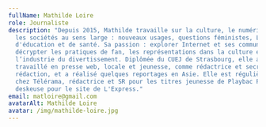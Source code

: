 ```yaml
---
fullName: Mathilde Loire
role: Journaliste
description: "Depuis 2015, Mathilde travaille sur la culture, le numérique et
  les sociétés au sens large : nouveaux usages, questions féministes, LGBTQI+,
  d'éducation et de santé. Sa passion : explorer Internet et ses communautés, et
  décrypter les pratiques de fan, les représentations dans la culture et
  l’industrie du divertissement. Diplômée du CUEJ de Strasbourg, elle a
  travaillé en presse web, locale et jeunesse, comme rédactrice et secrétaire de
  rédaction, et a réalisé quelques reportages en Asie. Elle est régulièrement SR
  chez Télérama, rédactrice et SR pour les titres jeunesse de Playbac Presse et
  deskeuse pour le site de L'Express."
email: matloire@gmail.com
avatarAlt: Mathilde Loire
avatar: /img/mathilde-loire.jpg
---
```

